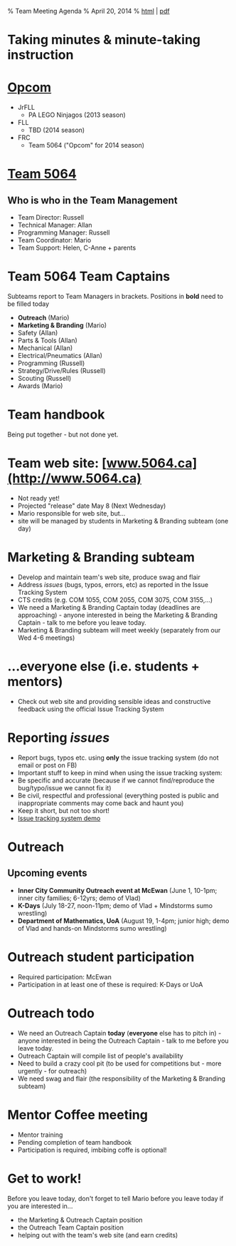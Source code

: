 % Team Meeting Agenda
% April 20, 2014
% [html](http://5064.ca/agendas_and_minutes/agenda-april-30-2014.html) | [pdf](http://5064.ca/agendas_and_minutes/agenda-april-30-2014.pdf)

# Taking minutes & minute-taking instruction

# [Opcom](http://5064.ca/img/opcom_organization.png)
- JrFLL
	- PA LEGO Ninjagos (2013 season)
- FLL 	
	- TBD (2014 season)
- FRC
	- Team 5064 ("Opcom" for 2014 season)

	
# [Team 5064](http://5064.ca/img/team_organization.png)
## Who is who in the Team Management
- Team Director: Russell 
- Technical Manager: Allan 
- Programming Manager: Russell
- Team Coordinator: Mario 
- Team Support: Helen, C-Anne + parents

# Team 5064 Team Captains
Subteams report to Team Managers in brackets. Positions in **bold** need to be filled today

- **Outreach** (Mario)
- **Marketing & Branding** (Mario) 
- Safety (Allan)
- Parts & Tools (Allan)
- Mechanical (Allan)
- Electrical/Pneumatics (Allan)
- Programming (Russell)
- Strategy/Drive/Rules (Russell)
- Scouting (Russell)
- Awards (Mario)

# Team handbook
Being put together - but not done yet.

# Team web site: [www.5064.ca](http://www.5064.ca)
- Not ready yet!
- Projected "release" date May 8 (Next Wednesday)
- Mario responsible for web site, but...
- site will be managed by students in Marketing & Branding subteam (one day)

# Marketing & Branding subteam
- Develop and maintain team's web site, produce swag and flair
- Address *issues* (bugs, typos, errors, etc) as reported in the Issue Tracking System
- CTS credits (e.g. COM 1055, COM 2055, COM 3075, COM 3155,...)
- We need a Marketing & Branding Captain today (deadlines are approaching) - anyone interested in being the Marketing & Branding Captain - talk to me before you leave today.
- Marketing & Branding subteam will meet weekly (separately from our Wed 4-6 meetings)

# ...everyone else (i.e. students + mentors)
- Check out web site and providing sensible ideas and constructive feedback using the official Issue Tracking System

# Reporting *issues*
- Report bugs, typos etc. using **only** the issue tracking system (do not email or post on FB)
- Important stuff to keep in mind when using the issue tracking system:
 - Be specific and accurate (because if we cannot find/reproduce the bug/typo/issue we cannot fix it)
 - Be civil, respectful and professional (everything posted is public and inappropriate comments may come back and haunt you)
 - Keep it short, but not too short!
- [Issue tracking system demo](http://5064.ca/)

# Outreach
## Upcoming events
- **Inner City Community Outreach event at McEwan** (June 1, 10-1pm; inner city families; 6-12yrs; demo of Vlad)
- **K-Days** (July 18-27, noon-11pm; demo of Vlad + Mindstorms sumo wrestling)
- **Department of Mathematics, UoA** (August 19, 1-4pm; junior high; demo of Vlad and hands-on Mindstorms sumo wrestling)

# Outreach student participation
- Required participation: McEwan
- Participation in at least one of these is required: K-Days or UoA

# Outreach todo
- We need an Outreach Captain **today** (__everyone__ else has to pitch in) - anyone interested in being the Outreach Captain - talk to me before you leave today.
- Outreach Captain will compile list of people's availability
- Need to build a crazy cool pit (to be used for competitions but - more urgently - for outreach)
- We need swag and flair (the responsibility of the Marketing & Branding subteam)

# Mentor Coffee meeting
- Mentor training
- Pending completion of team handbook
- Participation is required, imbibing coffe is optional!

# Get to work!
Before you leave today, don't forget to tell Mario before you leave today if you are interested in...

- the Marketing & Outreach Captain position 
- the Outreach Team Captain position
- helping out with the team's web site (and earn credits)


<!---
pandoc -t dzslides -s agenda-april-30-2014.md -o agenda-april-30-2014.html
pandoc agenda-april-30-2014.md -o agenda-april-30-2014.docx
--->